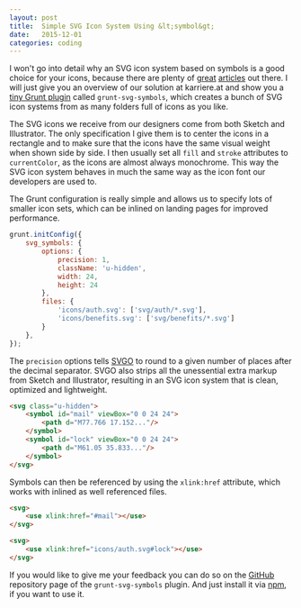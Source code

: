 ```yaml
---
layout: post
title:  Simple SVG Icon System Using &lt;symbol&gt;
date:   2015-12-01
categories: coding
---
```


I won't go into detail why an SVG icon system based on symbols is a good choice for your icons, because there are plenty of [great](https://css-tricks.com/svg-symbol-good-choice-icons/) [articles](https://24ways.org/2014/an-overview-of-svg-sprite-creation-techniques/) out there. I will just give you an overview of our solution at karriere.at and show you a [tiny Grunt plugin](https://www.npmjs.com/package/grunt-svg-symbols) called `grunt-svg-symbols`, which creates a bunch of SVG icon systems from as many folders full of icons as you like.

The SVG icons we receive from our designers come from both Sketch and Illustrator. The only specification I give them is to center the icons in a rectangle and to make sure that the icons have the same visual weight when shown side by side. I then usually set all `fill` and `stroke` attributes to `currentColor`, as the icons are almost always monochrome. This way the SVG icon system behaves in much the same way as the icon font our developers are used to.

The Grunt configuration is really simple and allows us to specify lots of smaller icon sets, which can be inlined on landing pages for improved performance.

~~~ js
grunt.initConfig({
    svg_symbols: {
        options: {
            precision: 1,
            className: 'u-hidden',
            width: 24,
            height: 24
        },
        files: {
            'icons/auth.svg': ['svg/auth/*.svg'],
            'icons/benefits.svg': ['svg/benefits/*.svg']
        }
    },
});
~~~

The `precision` options tells [SVGO](https://github.com/svg/svgo) to round to a given number of places after the decimal separator. SVGO also strips all the unessential extra markup from Sketch and Illustrator, resulting in an SVG icon system that is clean, optimized and lightweight.

~~~ html
<svg class="u-hidden">
    <symbol id="mail" viewBox="0 0 24 24">
        <path d="M77.766 17.152..."/>
    </symbol>
    <symbol id="lock" viewBox="0 0 24 24">
        <path d="M61.05 35.833..."/>
    </symbol>
</svg>
~~~

Symbols can then be referenced by using the `xlink:href` attribute, which works with inlined as well referenced files.

~~~ html
<svg>
    <use xlink:href="#mail"></use>
</svg>
~~~

~~~ html
<svg>
    <use xlink:href="icons/auth.svg#lock"></use>
</svg>
~~~

If you would like to give me your feedback you can do so on the [GitHub](https://github.com/Lorti/grunt-svg-symbols) repository page of the `grunt-svg-symbols` plugin. And just install it via
[npm](https://www.npmjs.com/package/grunt-svg-symbols), if you want to use it.
